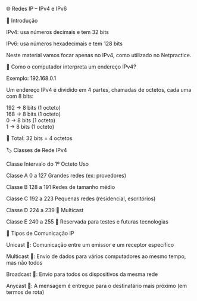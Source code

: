🌐 Redes IP – IPv4 e IPv6

📌 Introdução

IPv4: usa números decimais e tem 32 bits

IPv6: usa números hexadecimais e tem 128 bits

Neste material vamos focar apenas no IPv4, como utilizado no Netpractice.

🧠 Como o computador interpreta um endereço IPv4?

Exemplo: 192.168.0.1

Um endereço IPv4 é dividido em 4 partes, chamadas de octetos, cada uma com 8 bits:

192 → 8 bits (1 octeto)  
168 → 8 bits (1 octeto)  
  0 → 8 bits (1 octeto)  
  1 → 8 bits (1 octeto)
  
🔢 Total: 32 bits = 4 octetos


🏷️ Classes de Rede IPv4

Classe	Intervalo do 1º Octeto	Uso

Classe A	0 a 127	Grandes redes (ex: provedores)

Classe B	128 a 191	Redes de tamanho médio

Classe C	192 a 223	Pequenas redes (residencial, escritórios)

Classe D	224 a 239	📡 Multicast

Classe E	240 a 255	🧪 Reservada para testes e futuras tecnologias


📡 Tipos de Comunicação IP

Unicast 🧍: Comunicação entre um emissor e um receptor específico

Multicast 👥: Envio de dados para vários computadores ao mesmo tempo, mas não todos

Broadcast 📢: Envio para todos os dispositivos da mesma rede

Anycast 📍: A mensagem é entregue para o destinatário mais próximo (em termos de rota)
